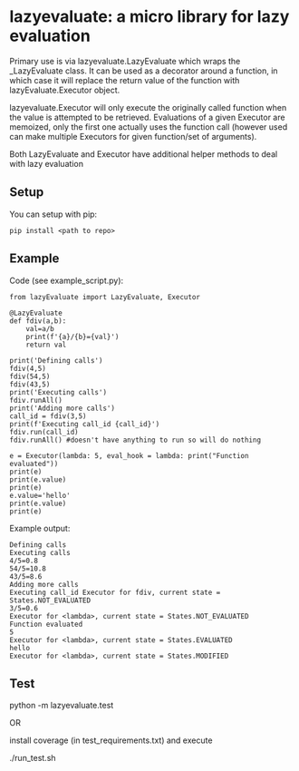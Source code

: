 # lazyevaluate: a micro library for lazy evaluation

Primary use is via lazyevaluate.LazyEvaluate which wraps the _LazyEvaluate class. It can be used as a decorator around a function, in which case it will replace the return value of the function with lazyEvaluate.Executor object. 

lazyevaluate.Executor will only execute the originally called function when the value is attempted to be retrieved. Evaluations of a given Executor are memoized, only the first one actually uses the function call (however used can make multiple Executors for given function/set of arguments).

Both LazyEvaluate and Executor have additional helper methods to deal with lazy evaluation

## Setup

You can setup with pip:

```
pip install <path to repo>
```

## Example

Code (see example_script.py):
```
from lazyEvaluate import LazyEvaluate, Executor

@LazyEvaluate
def fdiv(a,b):
    val=a/b
    print(f'{a}/{b}={val}')
    return val

print('Defining calls')
fdiv(4,5)
fdiv(54,5)
fdiv(43,5)
print('Executing calls')
fdiv.runAll()
print('Adding more calls')
call_id = fdiv(3,5)
print(f'Executing call_id {call_id}')
fdiv.run(call_id)
fdiv.runAll() #doesn't have anything to run so will do nothing

e = Executor(lambda: 5, eval_hook = lambda: print("Function evaluated"))
print(e)
print(e.value)
print(e)
e.value='hello'
print(e.value)
print(e)
```
Example output:
```
Defining calls
Executing calls
4/5=0.8
54/5=10.8
43/5=8.6
Adding more calls
Executing call_id Executor for fdiv, current state = States.NOT_EVALUATED
3/5=0.6
Executor for <lambda>, current state = States.NOT_EVALUATED
Function evaluated
5
Executor for <lambda>, current state = States.EVALUATED
hello
Executor for <lambda>, current state = States.MODIFIED
```

## Test

python -m lazyevaluate.test

OR 

install coverage (in test_requirements.txt) and execute

./run_test.sh